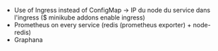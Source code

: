 - Use of Ingress instead of ConfigMap -> IP du node du service dans l'ingress ($ minikube addons enable ingress)
- Prometheus on every service (redis (prometheus exporter) + node-redis)
- Graphana
